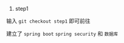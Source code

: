1. step1

输入 ```git checkout step1``` 即可前往

建立了 ```spring boot``` ```spring security``` 和 ```数据库```

